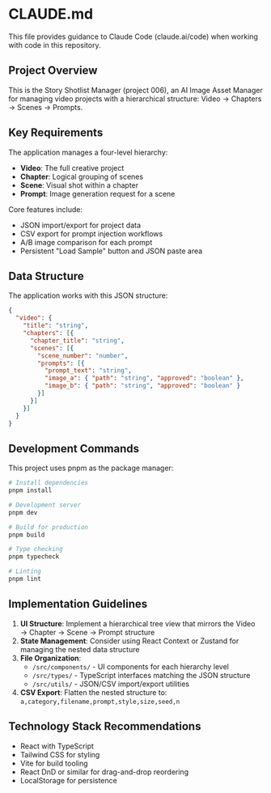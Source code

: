 # CLAUDE.md

This file provides guidance to Claude Code (claude.ai/code) when working with code in this repository.

## Project Overview

This is the Story Shotlist Manager (project 006), an AI Image Asset Manager for managing video projects with a hierarchical structure: Video → Chapters → Scenes → Prompts.

## Key Requirements

The application manages a four-level hierarchy:
- **Video**: The full creative project
- **Chapter**: Logical grouping of scenes
- **Scene**: Visual shot within a chapter  
- **Prompt**: Image generation request for a scene

Core features include:
- JSON import/export for project data
- CSV export for prompt injection workflows
- A/B image comparison for each prompt
- Persistent "Load Sample" button and JSON paste area

## Data Structure

The application works with this JSON structure:
```json
{
  "video": {
    "title": "string",
    "chapters": [{
      "chapter_title": "string",
      "scenes": [{
        "scene_number": "number",
        "prompts": [{
          "prompt_text": "string",
          "image_a": { "path": "string", "approved": "boolean" },
          "image_b": { "path": "string", "approved": "boolean" }
        }]
      }]
    }]
  }
}
```

## Development Commands

This project uses pnpm as the package manager:

```bash
# Install dependencies
pnpm install

# Development server
pnpm dev

# Build for production
pnpm build

# Type checking
pnpm typecheck

# Linting
pnpm lint
```

## Implementation Guidelines

1. **UI Structure**: Implement a hierarchical tree view that mirrors the Video → Chapter → Scene → Prompt structure
2. **State Management**: Consider using React Context or Zustand for managing the nested data structure
3. **File Organization**: 
   - `/src/components/` - UI components for each hierarchy level
   - `/src/types/` - TypeScript interfaces matching the JSON structure
   - `/src/utils/` - JSON/CSV import/export utilities
4. **CSV Export**: Flatten the nested structure to: `a,category,filename,prompt,style,size,seed,n`

## Technology Stack Recommendations

- React with TypeScript
- Tailwind CSS for styling
- Vite for build tooling
- React DnD or similar for drag-and-drop reordering
- LocalStorage for persistence